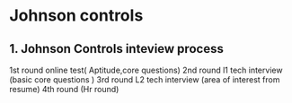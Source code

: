 # Johnson controls

## 1. Johnson Controls inteview process

1st round online test( Aptitude,core questions)
2nd round l1 tech interview (basic core questions )
3rd round L2 tech interview (area of interest from resume)
4th round (Hr round)
